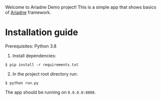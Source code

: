 Welcome to Ariadne Demo project! This is a simple app that shows basics of [Ariadne](http://ariadnegraphql.org/) framework.

# Installation guide

Prerequisites: Python 3.8

1. Install dependencies:

```shell
$ pip install -r requirements.txt
```

2. In the project root directory run:

```shell
$ python run.py
```

The app should be running on `0.0.0.0:8000`.
